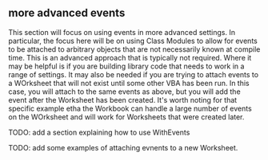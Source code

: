 ## more advanced events

This section will focus on using events in more advanced settings. In particular, the focus here will be on using Class Modules to allow for events to be attached to arbitrary objects that are not necessarily known at compile time. This is an advanced approach that is typically not required. Where it may be helpful is if you are building library code that needs to work in a range of settings. It may also be needed if you are trying to attach events to a WOrksheet that will not exist until some other VBA has been run. In this case, you will attach to the same events as above, but you will add the event after the Worksheet has been created. It's worth noting for that specific example etha the Workbook can handle a large number of events on the WOrksheet and will work for Worksheets that were created later.

TODO: add a section explaining how to use WithEvents

TODO: add some examples of attaching evnents to a new Worksheet.
